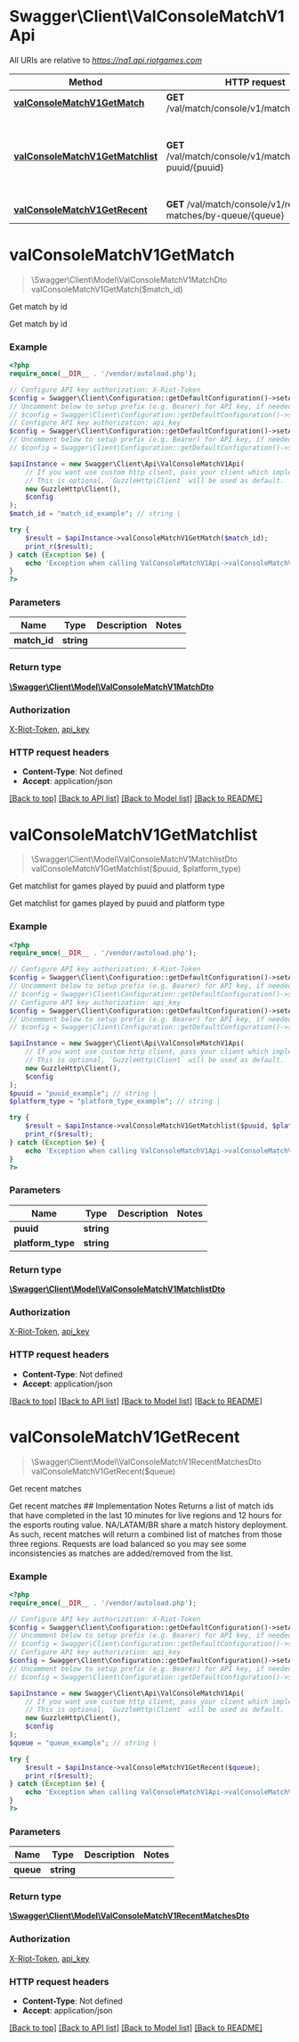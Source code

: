 # Swagger\Client\ValConsoleMatchV1Api

All URIs are relative to *https://na1.api.riotgames.com*

Method | HTTP request | Description
------------- | ------------- | -------------
[**valConsoleMatchV1GetMatch**](ValConsoleMatchV1Api.md#valConsoleMatchV1GetMatch) | **GET** /val/match/console/v1/matches/{matchId} | Get match by id
[**valConsoleMatchV1GetMatchlist**](ValConsoleMatchV1Api.md#valConsoleMatchV1GetMatchlist) | **GET** /val/match/console/v1/matchlists/by-puuid/{puuid} | Get matchlist for games played by puuid and platform type
[**valConsoleMatchV1GetRecent**](ValConsoleMatchV1Api.md#valConsoleMatchV1GetRecent) | **GET** /val/match/console/v1/recent-matches/by-queue/{queue} | Get recent matches


# **valConsoleMatchV1GetMatch**
> \Swagger\Client\Model\ValConsoleMatchV1MatchDto valConsoleMatchV1GetMatch($match_id)

Get match by id

Get match by id

### Example
```php
<?php
require_once(__DIR__ . '/vendor/autoload.php');

// Configure API key authorization: X-Riot-Token
$config = Swagger\Client\Configuration::getDefaultConfiguration()->setApiKey('X-Riot-Token', 'YOUR_API_KEY');
// Uncomment below to setup prefix (e.g. Bearer) for API key, if needed
// $config = Swagger\Client\Configuration::getDefaultConfiguration()->setApiKeyPrefix('X-Riot-Token', 'Bearer');
// Configure API key authorization: api_key
$config = Swagger\Client\Configuration::getDefaultConfiguration()->setApiKey('api_key', 'YOUR_API_KEY');
// Uncomment below to setup prefix (e.g. Bearer) for API key, if needed
// $config = Swagger\Client\Configuration::getDefaultConfiguration()->setApiKeyPrefix('api_key', 'Bearer');

$apiInstance = new Swagger\Client\Api\ValConsoleMatchV1Api(
    // If you want use custom http client, pass your client which implements `GuzzleHttp\ClientInterface`.
    // This is optional, `GuzzleHttp\Client` will be used as default.
    new GuzzleHttp\Client(),
    $config
);
$match_id = "match_id_example"; // string | 

try {
    $result = $apiInstance->valConsoleMatchV1GetMatch($match_id);
    print_r($result);
} catch (Exception $e) {
    echo 'Exception when calling ValConsoleMatchV1Api->valConsoleMatchV1GetMatch: ', $e->getMessage(), PHP_EOL;
}
?>
```

### Parameters

Name | Type | Description  | Notes
------------- | ------------- | ------------- | -------------
 **match_id** | **string**|  |

### Return type

[**\Swagger\Client\Model\ValConsoleMatchV1MatchDto**](../Model/ValConsoleMatchV1MatchDto.md)

### Authorization

[X-Riot-Token](../../README.md#X-Riot-Token), [api_key](../../README.md#api_key)

### HTTP request headers

 - **Content-Type**: Not defined
 - **Accept**: application/json

[[Back to top]](#) [[Back to API list]](../../README.md#documentation-for-api-endpoints) [[Back to Model list]](../../README.md#documentation-for-models) [[Back to README]](../../README.md)

# **valConsoleMatchV1GetMatchlist**
> \Swagger\Client\Model\ValConsoleMatchV1MatchlistDto valConsoleMatchV1GetMatchlist($puuid, $platform_type)

Get matchlist for games played by puuid and platform type

Get matchlist for games played by puuid and platform type

### Example
```php
<?php
require_once(__DIR__ . '/vendor/autoload.php');

// Configure API key authorization: X-Riot-Token
$config = Swagger\Client\Configuration::getDefaultConfiguration()->setApiKey('X-Riot-Token', 'YOUR_API_KEY');
// Uncomment below to setup prefix (e.g. Bearer) for API key, if needed
// $config = Swagger\Client\Configuration::getDefaultConfiguration()->setApiKeyPrefix('X-Riot-Token', 'Bearer');
// Configure API key authorization: api_key
$config = Swagger\Client\Configuration::getDefaultConfiguration()->setApiKey('api_key', 'YOUR_API_KEY');
// Uncomment below to setup prefix (e.g. Bearer) for API key, if needed
// $config = Swagger\Client\Configuration::getDefaultConfiguration()->setApiKeyPrefix('api_key', 'Bearer');

$apiInstance = new Swagger\Client\Api\ValConsoleMatchV1Api(
    // If you want use custom http client, pass your client which implements `GuzzleHttp\ClientInterface`.
    // This is optional, `GuzzleHttp\Client` will be used as default.
    new GuzzleHttp\Client(),
    $config
);
$puuid = "puuid_example"; // string | 
$platform_type = "platform_type_example"; // string | 

try {
    $result = $apiInstance->valConsoleMatchV1GetMatchlist($puuid, $platform_type);
    print_r($result);
} catch (Exception $e) {
    echo 'Exception when calling ValConsoleMatchV1Api->valConsoleMatchV1GetMatchlist: ', $e->getMessage(), PHP_EOL;
}
?>
```

### Parameters

Name | Type | Description  | Notes
------------- | ------------- | ------------- | -------------
 **puuid** | **string**|  |
 **platform_type** | **string**|  |

### Return type

[**\Swagger\Client\Model\ValConsoleMatchV1MatchlistDto**](../Model/ValConsoleMatchV1MatchlistDto.md)

### Authorization

[X-Riot-Token](../../README.md#X-Riot-Token), [api_key](../../README.md#api_key)

### HTTP request headers

 - **Content-Type**: Not defined
 - **Accept**: application/json

[[Back to top]](#) [[Back to API list]](../../README.md#documentation-for-api-endpoints) [[Back to Model list]](../../README.md#documentation-for-models) [[Back to README]](../../README.md)

# **valConsoleMatchV1GetRecent**
> \Swagger\Client\Model\ValConsoleMatchV1RecentMatchesDto valConsoleMatchV1GetRecent($queue)

Get recent matches

Get recent matches ## Implementation Notes Returns a list of match ids that have completed in the last 10 minutes for live regions and 12 hours for the esports routing value. NA/LATAM/BR share a match history deployment. As such, recent matches will return a combined list of matches from those three regions. Requests are load balanced so you may see some inconsistencies as matches are added/removed from the list.

### Example
```php
<?php
require_once(__DIR__ . '/vendor/autoload.php');

// Configure API key authorization: X-Riot-Token
$config = Swagger\Client\Configuration::getDefaultConfiguration()->setApiKey('X-Riot-Token', 'YOUR_API_KEY');
// Uncomment below to setup prefix (e.g. Bearer) for API key, if needed
// $config = Swagger\Client\Configuration::getDefaultConfiguration()->setApiKeyPrefix('X-Riot-Token', 'Bearer');
// Configure API key authorization: api_key
$config = Swagger\Client\Configuration::getDefaultConfiguration()->setApiKey('api_key', 'YOUR_API_KEY');
// Uncomment below to setup prefix (e.g. Bearer) for API key, if needed
// $config = Swagger\Client\Configuration::getDefaultConfiguration()->setApiKeyPrefix('api_key', 'Bearer');

$apiInstance = new Swagger\Client\Api\ValConsoleMatchV1Api(
    // If you want use custom http client, pass your client which implements `GuzzleHttp\ClientInterface`.
    // This is optional, `GuzzleHttp\Client` will be used as default.
    new GuzzleHttp\Client(),
    $config
);
$queue = "queue_example"; // string | 

try {
    $result = $apiInstance->valConsoleMatchV1GetRecent($queue);
    print_r($result);
} catch (Exception $e) {
    echo 'Exception when calling ValConsoleMatchV1Api->valConsoleMatchV1GetRecent: ', $e->getMessage(), PHP_EOL;
}
?>
```

### Parameters

Name | Type | Description  | Notes
------------- | ------------- | ------------- | -------------
 **queue** | **string**|  |

### Return type

[**\Swagger\Client\Model\ValConsoleMatchV1RecentMatchesDto**](../Model/ValConsoleMatchV1RecentMatchesDto.md)

### Authorization

[X-Riot-Token](../../README.md#X-Riot-Token), [api_key](../../README.md#api_key)

### HTTP request headers

 - **Content-Type**: Not defined
 - **Accept**: application/json

[[Back to top]](#) [[Back to API list]](../../README.md#documentation-for-api-endpoints) [[Back to Model list]](../../README.md#documentation-for-models) [[Back to README]](../../README.md)

